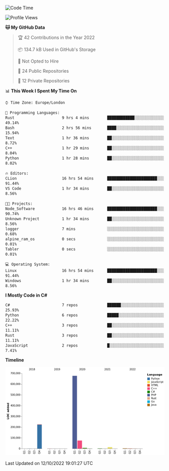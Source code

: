 <!--START_SECTION:waka-->
![Code Time](http://img.shields.io/badge/Code%20Time-307%20hrs%2038%20mins-blue)

![Profile Views](http://img.shields.io/badge/Profile%20Views-1-blue)

**🐱 My GitHub Data** 

> 🏆 42 Contributions in the Year 2022
 > 
> 📦 134.7 kB Used in GitHub's Storage 
 > 
> 🚫 Not Opted to Hire
 > 
> 📜 24 Public Repositories 
 > 
> 🔑 12 Private Repositories  
 > 
📊 **This Week I Spent My Time On** 

```text
⌚︎ Time Zone: Europe/London

💬 Programming Languages: 
Rust                     9 hrs 4 mins        ████████████░░░░░░░░░░░░░   49.14% 
Bash                     2 hrs 56 mins       ████░░░░░░░░░░░░░░░░░░░░░   15.94% 
Text                     1 hr 36 mins        ██░░░░░░░░░░░░░░░░░░░░░░░   8.72% 
C++                      1 hr 29 mins        ██░░░░░░░░░░░░░░░░░░░░░░░   8.04% 
Python                   1 hr 28 mins        ██░░░░░░░░░░░░░░░░░░░░░░░   8.02%

🔥 Editors: 
CLion                    16 hrs 54 mins      ██████████████████████░░░   91.44% 
VS Code                  1 hr 34 mins        ██░░░░░░░░░░░░░░░░░░░░░░░   8.56%

🐱‍💻 Projects: 
Node_Software            16 hrs 46 mins      ██████████████████████░░░   90.74% 
Unknown Project          1 hr 34 mins        ██░░░░░░░░░░░░░░░░░░░░░░░   8.56% 
logger                   7 mins              ░░░░░░░░░░░░░░░░░░░░░░░░░   0.68% 
alpine_ram_os            0 secs              ░░░░░░░░░░░░░░░░░░░░░░░░░   0.01% 
Tabler                   0 secs              ░░░░░░░░░░░░░░░░░░░░░░░░░   0.01%

💻 Operating System: 
Linux                    16 hrs 54 mins      ██████████████████████░░░   91.44% 
Windows                  1 hr 34 mins        ██░░░░░░░░░░░░░░░░░░░░░░░   8.56%

```

**I Mostly Code in C#** 

```text
C#                       7 repos             ██████░░░░░░░░░░░░░░░░░░░   25.93% 
Python                   6 repos             █████░░░░░░░░░░░░░░░░░░░░   22.22% 
C++                      3 repos             ██░░░░░░░░░░░░░░░░░░░░░░░   11.11% 
Rust                     3 repos             ██░░░░░░░░░░░░░░░░░░░░░░░   11.11% 
JavaScript               2 repos             █░░░░░░░░░░░░░░░░░░░░░░░░   7.41%

```


**Timeline**

![Chart not found](https://raw.githubusercontent.com/Jirubizu/Jirubizu/master/charts/bar_graph.png) 


 Last Updated on 12/10/2022 19:01:27 UTC
<!--END_SECTION:waka-->
